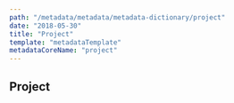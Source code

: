 ```yaml
---
path: "/metadata/metadata/metadata-dictionary/project"
date: "2018-05-30"
title: "Project"
template: "metadataTemplate"
metadataCoreName: "project"
---
```


## Project
